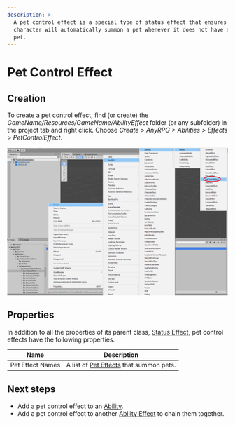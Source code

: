 ```yaml
---
description: >-
  A pet control effect is a special type of status effect that ensures that a
  character will automatically summon a pet whenever it does not have an active
  pet.
---
```


# Pet Control Effect

## Creation

To create a pet control effect, find (or create) the _GameName/Resources/GameName/AbilityEffect_ folder (or any subfolder) in the project tab and right click.  Choose _Create > AnyRPG > Abilities > Effects > PetControlEffect_.

![](<../../.gitbook/assets/image (3).png>)

## Properties

In addition to all the properties of its parent class, [Status Effect](status-effect.md), pet control effects have the following properties.

| Name             | Description                                              |
| ---------------- | -------------------------------------------------------- |
| Pet Effect Names | A list of [Pet Effects](pet-effect.md) that summon pets. |

## Next steps

* Add a pet control effect to an [Ability](../abilities/).
* Add a pet control effect to another [Ability Effect](./) to chain them together.
